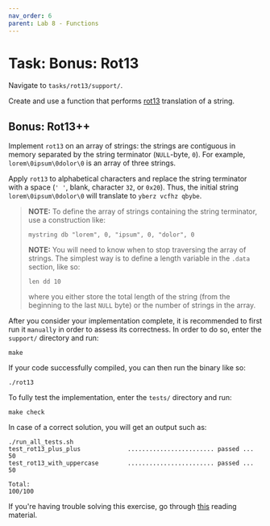 ```yaml
---
nav_order: 6
parent: Lab 8 - Functions
---
```


# Task: Bonus: Rot13

Navigate to `tasks/rot13/support/`.

Create and use a function that performs [rot13](https://rot13.com/) translation of a string.

## Bonus: Rot13++

Implement `rot13` on an array of strings: the strings are contiguous in memory separated by the string terminator (`NULL`-byte, `0`).
For example, `lorem\0ipsum\0dolor\0` is an array of three strings.

Apply `rot13` to alphabetical characters and replace the string terminator with a space (`' '`, blank, character `32`, or `0x20`).
Thus, the initial string `lorem\0ipsum\0dolor\0` will translate to `yberz vcfhz qbybe`.

> **NOTE:** To define the array of strings containing the string terminator, use a construction like:
>
> ```Assembly
> mystring db "lorem", 0, "ipsum", 0, "dolor", 0
> ```
>
> **NOTE:** You will need to know when to stop traversing the array of strings. The simplest way is to define a length variable in the `.data` section, like so:
>
> ```Assembly
> len dd 10
> ```
>
> where you either store the total length of the string (from the beginning to the last `NULL` byte) or the number of strings in the array.

After you consider your implementation complete, it is recommended to first run it `manually` in order to assess its correctness.
In order to do so, enter the `support/` directory and run:

```console
make
```

If your code successfully compiled, you can then run the binary like so:

```console
./rot13
```

To fully test the implementation, enter the `tests/` directory and run:

```console
make check
```

In case of a correct solution, you will get an output such as:

```text
./run_all_tests.sh
test_rot13_plus_plus             ........................ passed ...  50
test_rot13_with_uppercase        ........................ passed ...  50

Total:                                                           100/100
```

If you're having trouble solving this exercise, go through [this](../../reading/functions.md) reading material.
